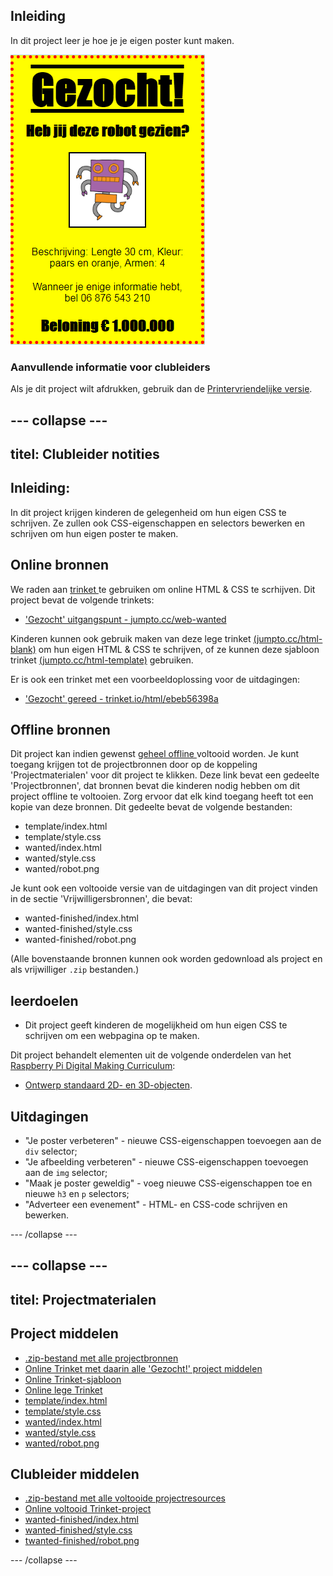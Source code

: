 ## Inleiding

In dit project leer je hoe je je eigen poster kunt maken.

![screenshot](images/wanted-final.png)

### Aanvullende informatie voor clubleiders

Als je dit project wilt afdrukken, gebruik dan de [Printervriendelijke versie](https://projects.raspberrypi.org/en/projects/wanted/print).

## \--- collapse \---

## titel: Clubleider notities

## Inleiding:

In dit project krijgen kinderen de gelegenheid om hun eigen CSS te schrijven. Ze zullen ook CSS-eigenschappen en selectors bewerken en schrijven om hun eigen poster te maken.

## Online bronnen

We raden aan [ trinket ](https://trinket.io/) te gebruiken om online HTML & CSS te scrhijven. Dit project bevat de volgende trinkets:

* ['Gezocht' uitgangspunt - jumpto.cc/web-wanted](http://jumpto.cc/web-wanted)

Kinderen kunnen ook gebruik maken van deze lege trinket [(jumpto.cc/html-blank)](http://jumpto.cc/html-blank) om hun eigen HTML & CSS te schrijven, of ze kunnen deze sjabloon trinket [(jumpto.cc/html-template)](http://jumpto.cc/html-template) gebruiken.

Er is ook een trinket met een voorbeeldoplossing voor de uitdagingen:

* ['Gezocht' gereed - trinket.io/html/ebeb56398a](https://trinket.io/html/ebeb56398a)

## Offline bronnen

Dit project kan indien gewenst [geheel offline ](https://www.codeclubprojects.org/en-GB/resources/webdev-working-offline/) voltooid worden. Je kunt toegang krijgen tot de projectbronnen door op de koppeling 'Projectmaterialen' voor dit project te klikken. Deze link bevat een gedeelte 'Projectbronnen', dat bronnen bevat die kinderen nodig hebben om dit project offline te voltooien. Zorg ervoor dat elk kind toegang heeft tot een kopie van deze bronnen. Dit gedeelte bevat de volgende bestanden:

* template/index.html
* template/style.css
* wanted/index.html
* wanted/style.css
* wanted/robot.png

Je kunt ook een voltooide versie van de uitdagingen van dit project vinden in de sectie 'Vrijwilligersbronnen', die bevat:

* wanted-finished/index.html
* wanted-finished/style.css
* wanted-finished/robot.png

(Alle bovenstaande bronnen kunnen ook worden gedownload als project en als vrijwilliger `.zip` bestanden.)

## leerdoelen

* Dit project geeft kinderen de mogelijkheid om hun eigen CSS te schrijven om een ​​webpagina op te maken.

Dit project behandelt elementen uit de volgende onderdelen van het [Raspberry Pi Digital Making Curriculum](http://rpf.io/curriculum):

* [Ontwerp standaard 2D- en 3D-objecten](https://www.raspberrypi.org/curriculum/design/creator).

## Uitdagingen

* "Je poster verbeteren" - nieuwe CSS-eigenschappen toevoegen aan de `div` selector;
* "Je afbeelding verbeteren" - nieuwe CSS-eigenschappen toevoegen aan de `img` selector;
* "Maak je poster geweldig" - voeg nieuwe CSS-eigenschappen toe en nieuwe `h3` en `p` selectors;
* "Adverteer een evenement" - HTML- en CSS-code schrijven en bewerken.

\--- /collapse \---

## \--- collapse \---

## titel: Projectmaterialen

## Project middelen

* [.zip-bestand met alle projectbronnen](resources/wanted-project-resources.zip)
* [Online Trinket met daarin alle 'Gezocht!' project middelen](http://jumpto.cc/web-wanted)
* [Online Trinket-sjabloon](http://jumpto.cc/trinket-template)
* [Online lege Trinket](http://jumpto.cc/trinket-blank)
* [template/index.html](resources/template-index.html)
* [template/style.css](resources/template-style.css)
* [wanted/index.html](resources/wanted-index.html)
* [wanted/style.css](resources/wanted-style.css)
* [wanted/robot.png](resources/wanted-robot.png)

## Clubleider middelen

* [.zip-bestand met alle voltooide projectresources](resources/wanted-volunteer-resources.zip)
* [Online voltooid Trinket-project](https://trinket.io/html/ebeb56398a)
* [wanted-finished/index.html](resources/wanted-finished-index.html)
* [wanted-finished/style.css](resources/wanted-finished-style.css)
* [twanted-finished/robot.png](resources/twanted-finished-robot.png)

\--- /collapse \---